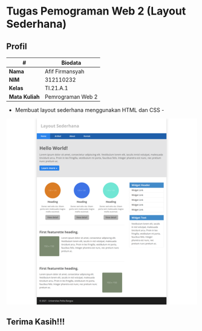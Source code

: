 # Tugas Pemograman Web 2 (Layout Sederhana)
## Profil
| #               | Biodata             |
| --------------- | ------------------- |
| **Nama**        | Afif Firmansyah     |
| **NIM**         | 312110232           |
| **Kelas**       | TI.21.A.1           |
| **Mata Kuliah** | Pemrograman Web 2   |

- Membuat layout sederhana menggunakan HTML dan CSS -

![Gambar 1](img/example.png)

## Terima Kasih!!!
